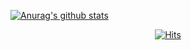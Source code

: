 

[![Anurag's github stats](https://github-readme-stats.vercel.app/api?username=smartyoon)](https://github.com/anuraghazra/github-readme-stats)

<div align=center>
	
  [![Hits](https://hits.seeyoufarm.com/api/count/incr/badge.svg?url=https%3A%2F%2Fgithub.com%2Fzzsza)](https://hits.seeyoufarm.com) 
	
</div>
